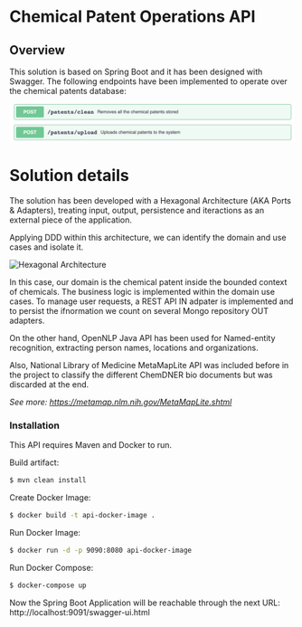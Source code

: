 # Chemical Patent Operations API 

## Overview

This solution is based on Spring Boot and it has been designed with Swagger. The following endpoints have been implemented to operate over the chemical patents database:

![](pictures/api_preview.png)
  

# Solution details

The solution has been developed with a Hexagonal Architecture (AKA Ports & Adapters), treating input, output, persistence and iteractions as an external piece of the application.

Applying DDD within this architecture, we can identify the domain and use cases and isolate it.

![Hexagonal Architecture](https://blog.octo.com/wp-content/uploads/2020/06/archi_hexa_en_06-1024x526.png)

In this case, our domain is the chemical patent inside the bounded context of chemicals. The business logic is implemented within the domain use cases. To manage user requests, a REST API IN adpater is implemented and to persist the ifnormation we count on several Mongo repository OUT adapters.

On the other hand, OpenNLP Java API has been used for Named-entity recognition, extracting person names, locations and organizations.

Also, National Library of Medicine MetaMapLite API was included before in the project to classify the different ChemDNER bio documents but was discarded at the end. 

*See more: https://metamap.nlm.nih.gov/MetaMapLite.shtml*


### Installation

This API requires Maven and Docker to run.

Build artifact:
```sh
$ mvn clean install
```

Create Docker Image:
```sh
$ docker build -t api-docker-image .
```
Run Docker Image:
```sh
$ docker run -d -p 9090:8080 api-docker-image
```

Run Docker Compose:
```sh
$ docker-compose up
```

Now the Spring Boot Application will be reachable through the next URL:
http://localhost:9091/swagger-ui.html
